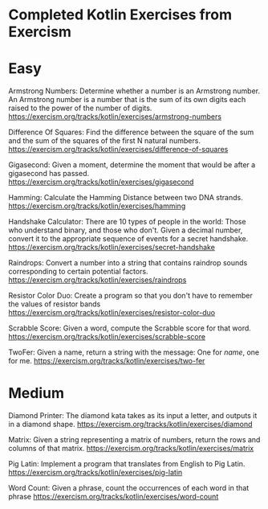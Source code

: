 # Completed Kotlin Exercises from Exercism

# Easy
Armstrong Numbers: Determine whether a number is an Armstrong number. An Armstrong number is a number that is the sum of its own digits each raised to the power of the number of digits.
https://exercism.org/tracks/kotlin/exercises/armstrong-numbers

Difference Of Squares: Find the difference between the square of the sum and the sum of the squares of the first N natural numbers.
https://exercism.org/tracks/kotlin/exercises/difference-of-squares

Gigasecond: Given a moment, determine the moment that would be after a gigasecond has passed.
https://exercism.org/tracks/kotlin/exercises/gigasecond

Hamming: Calculate the Hamming Distance between two DNA strands.
https://exercism.org/tracks/kotlin/exercises/hamming

Handshake Calculator: There are 10 types of people in the world: Those who understand binary, and those who don't. Given a decimal number, convert it to the appropriate sequence of events for a secret handshake.
https://exercism.org/tracks/kotlin/exercises/secret-handshake

Raindrops: Convert a number into a string that contains raindrop sounds corresponding to certain potential factors.
https://exercism.org/tracks/kotlin/exercises/raindrops

Resistor Color Duo: Create a program so that you don't have to remember the values of resistor bands
https://exercism.org/tracks/kotlin/exercises/resistor-color-duo

Scrabble Score: Given a word, compute the Scrabble score for that word.
https://exercism.org/tracks/kotlin/exercises/scrabble-score

TwoFer: Given a name, return a string with the message: One for *name*, one for me.
https://exercism.org/tracks/kotlin/exercises/two-fer

# Medium
Diamond Printer: The diamond kata takes as its input a letter, and outputs it in a diamond shape.
https://exercism.org/tracks/kotlin/exercises/diamond

Matrix: Given a string representing a matrix of numbers, return the rows and columns of that matrix.
https://exercism.org/tracks/kotlin/exercises/matrix

Pig Latin: Implement a program that translates from English to Pig Latin.
https://exercism.org/tracks/kotlin/exercises/pig-latin

Word Count: Given a phrase, count the occurrences of each word in that phrase
https://exercism.org/tracks/kotlin/exercises/word-count



